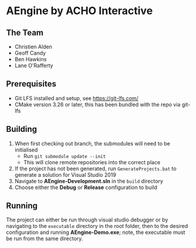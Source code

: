 # AEngine by ACHO Interactive
## The Team
- Christien Alden
- Geoff Candy
- Ben Hawkins
- Lane O'Rafferty

## Prerequisites
- Git LFS installed and setup, see https://git-lfs.com/
- CMake version 3.26 or later, this has been bundled with the repo via git-lfs

## Building
1. When first checking out branch, the submodules will need to be initialised
	- Run `git submodule update --init`
	- This will clone remote repositories into the correct place
1. If the project has not been generated, run `GenerateProjects.bat` to generate a solution for Visual Studio 2019
1. Navigate to **AEngine-Development.sln** in the `build` directory
1. Choose either the **Debug** or **Release** configuration to build

## Running
The project can either be run through visual studio debugger or by navigating to the `executable` directory in the root folder, then to the desired configuration and running **AEngine-Demo.exe**; note, the executable must be run from the same directory.
